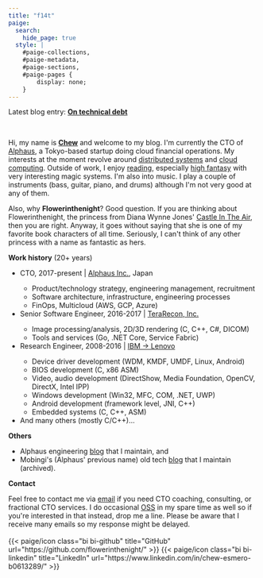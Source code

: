 ```yaml
---
title: "f14t"
paige:
  search:
    hide_page: true
  style: |
    #paige-collections,
    #paige-metadata,
    #paige-sections,
    #paige-pages {
        display: none;
    }
---
```


<div class="container-fluid">
    <div class="justify-content-center row">
        <div class="col col-auto col-lg-7 px-0">
            <p>Latest blog entry: <b><a href="/blog/2024-10-01-tech-debt/">On technical debt</a></b></p>
            <br>
            <p class="text-left">
            Hi, my name is <b><a href="https://www.linkedin.com/in/chew-esmero-b0613289/">Chew</a></b> and welcome to my blog. I'm currently the CTO of <a href="https://alphaus.cloud/">Alphaus</a>, a Tokyo-based startup doing cloud financial operations. My interests at the moment revolve around <a href="https://www.confluent.io/learn/distributed-systems/">distributed systems</a> and <a href="https://azure.microsoft.com/en-us/resources/cloud-computing-dictionary/what-is-cloud-computing">cloud computing</a>. Outside of work, I enjoy <a href="/bookshelf/">reading</a>, especially <a href="https://en.wikipedia.org/wiki/High_fantasy">high fantasy</a> with very interesting magic systems. I'm also into music. I play a couple of instruments (bass, guitar, piano, and drums) although I'm not very good at any of them.
            </p>
            <p>
            Also, why <b>Flowerinthenight</b>? Good question. If you are thinking about Flowerinthenight, the princess from Diana Wynne Jones' <a href="https://en.wikipedia.org/wiki/Castle_in_the_Air_(novel)">Castle In The Air</a>, then you are right. Anyway, it goes without saying that she is one of my favorite book characters of all time. Seriously, I can't think of any other princess with a name as fantastic as hers.
            </p>
            <p>
            <b>Work history</b> (20+ years)
            <ul>
                <li>CTO, 2017-present &#124; <a href="https://alphaus.cloud/">Alphaus Inc.</a>, Japan</li>
                <ul>
                    <li>Product/technology strategy, engineering management, recruitment</li>
                    <li>Software architecture, infrastructure, engineering processes</li>
                    <li>FinOps, Multicloud (AWS, GCP, Azure)</li>
                </ul>
                <li>Senior Software Engineer, 2016-2017 &#124; <a href="http://www.terarecon.com/">TeraRecon, Inc.</a></li>
                <ul>
                    <li>Image processing/analysis, 2D/3D rendering (C, C++, C#, DICOM)</li>
                    <li>Tools and services (Go, .NET Core, Service Fabric)</li>
                </ul>
                <li>Research Engineer, 2008-2016 &#124; <a href="https://en.wikipedia.org/wiki/Acquisition_of_the_IBM_PC_business_by_Lenovo">IBM -> Lenovo</a></li>
                <ul>
                    <li>Device driver development (WDM, KMDF, UMDF, Linux, Android)</li>
                    <li>BIOS development (C, x86 ASM)</li>
                    <li>Video, audio development (DirectShow, Media Foundation, OpenCV, DirectX, Intel IPP)</li>
                    <li>Windows development (Win32, MFC, COM, .NET, UWP)</li>
                    <li>Android development (framework level, JNI, C++)</li>
                    <li>Embedded systems (C, C++, ASM)</li>
                </ul>
                <li>And many others (mostly C/C++)...</li>
            </ul>
            </p>
            <p>
            <b>Others</b>
            <ul>
                <li>Alphaus engineering <a href="https://labs.alphaus.cloud/blog/">blog</a> that I maintain, and</li>
                <li>Mobingi's (Alphaus' previous name) old tech <a href="https://tech.mobingi.com/">blog</a> that I maintain (archived).</li>
            </ul>
            </p>
            <p><b>Contact</b></p>
            Feel free to contact me via <a href="mailto:root@flowerinthenight.com">email</a> if you need CTO coaching, consulting, or fractional CTO services. I do occasional <a href="https://github.com/flowerinthenight">OSS</a> in my spare time as well so if you're interested in that instead, drop me a line. Please be aware that I receive many emails so my response might be delayed.
        </div>
    </div>
</div>

<br>

<div class="column-gap-3 d-flex display-6 justify-content-center mb-3">
    {{< paige/icon class="bi bi-github" title="GitHub" url="https://github.com/flowerinthenight/" >}}
    {{< paige/icon class="bi bi-linkedin" title="LinkedIn" url="https://www.linkedin.com/in/chew-esmero-b0613289/" >}}
</div>
</p>

